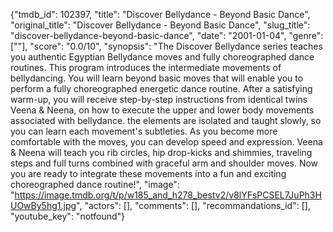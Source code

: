 {"tmdb_id": 102397, "title": "Discover Bellydance - Beyond Basic Dance", "original_title": "Discover Bellydance - Beyond Basic Dance", "slug_title": "discover-bellydance-beyond-basic-dance", "date": "2001-01-04", "genre": [""], "score": "0.0/10", "synopsis": "The Discover Bellydance series teaches you authentic Egyptian Bellydance moves and fully choreographed dance routines. This program introduces the intermediate movements of bellydancing. You will learn beyond basic moves that will enable you to perform a fully choreographed energetic dance routine.  After a satisfying warm-up, you will receive step-by-step instructions from identical twins Veena &amp; Neena, on how to execute the upper and lower body movements associated with bellydance. the elements are isolated and taught slowly, so you can learn each movement's subtleties. As you become more comfortable with the moves, you can develop speed and expression. Veena &amp; Neena will teach you rib circles, hip drop-kicks and shimmies, traveling steps and full turns combined with graceful arm and shoulder moves. Now you are ready to integrate these movements into a fun and exciting choreographed dance routine!", "image": "https://image.tmdb.org/t/p/w185_and_h278_bestv2/v8lYFsPCSEL7JuPh3HUOwBy5hg1.jpg", "actors": [], "comments": [], "recommandations_id": [], "youtube_key": "notfound"}
